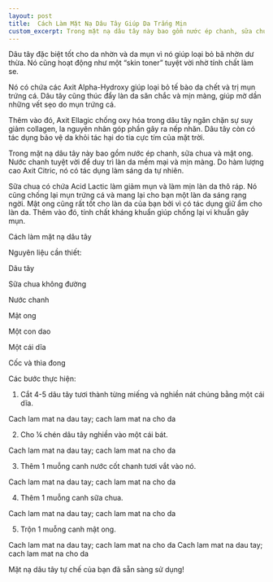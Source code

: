 ```yaml
---
layout: post
title:  Cách Làm Mặt Nạ Dâu Tây Giúp Da Trắng Mịn
custom_excerpt: Trong mặt nạ dâu tây này bao gồm nước ép chanh, sữa chua và mật ong. Nước chanh tuyệt vời để duy trì làn da mềm mại và mịn màng. Do hàm lượng cao Axit Citric, nó có tác dụng làm sáng da tự nhiên.
---
```


Dâu tây đặc biệt tốt cho da nhờn và da mụn vì nó giúp loại bỏ bã nhờn dư thừa. Nó cũng hoạt động như một “skin toner” tuyệt vời nhờ tính chất làm se.

Nó có chứa các Axit Alpha-Hydroxy giúp loại bỏ tế bào da chết và trị mụn trứng cá. Dâu tây cũng thúc đẩy làn da săn chắc và mịn màng, giúp mờ dần những vết sẹo do mụn trứng cá.

Thêm vào đó, Axit Ellagic chống oxy hóa trong dâu tây ngăn chặn sự suy giảm collagen, la nguyên nhân góp phần gây ra nếp nhăn. Dâu tây còn có tác dụng bảo vệ da khỏi tác hại do tia cực tím của mặt trời.

 Trong mặt nạ dâu tây này bao gồm nước ép chanh, sữa chua và mật ong. Nước chanh tuyệt vời để duy trì làn da mềm mại và mịn màng. Do hàm lượng cao Axit Citric, nó có tác dụng làm sáng da tự nhiên.

Sữa chua có chứa Acid Lactic làm giảm mụn và làm mịn làn da thô ráp. Nó cũng chống lại mụn trứng cá và mang lại cho bạn một làn da sáng rạng ngời. Mật ong cũng rất tốt cho làn da của bạn bởi vì có tác dụng giữ ẩm cho làn da. Thêm vào đó, tính chất kháng khuẩn giúp chống lại vi khuẩn gây mụn.

Cách làm mặt nạ dâu tây

Nguyên liệu cần thiết:


Dâu tây

Sữa chua không đường

Nước chanh

Mật ong

Một con dao

Một cái dĩa

Cốc và thìa đong

Các bước thực hiện:

1. Cắt 4-5 dâu tây tươi thành từng miếng và nghiền nát chúng bằng một cái dĩa.

Cach lam mat na dau tay; cach lam mat na cho da

2. Cho ¼ chén dâu tây nghiền vào một cái bát.

Cach lam mat na dau tay; cach lam mat na cho da

3. Thêm 1 muỗng canh nước cốt chanh tươi vắt vào nó.

Cach lam mat na dau tay; cach lam mat na cho da

4. Thêm 1 muỗng canh sữa chua.

Cach lam mat na dau tay; cach lam mat na cho da

5. Trộn 1 muỗng canh mật ong.

Cach lam mat na dau tay; cach lam mat na cho da Cach lam mat na dau tay; cach lam mat na cho da

Mặt nạ dâu tây tự chế của bạn đã sẵn sàng sử dụng! 